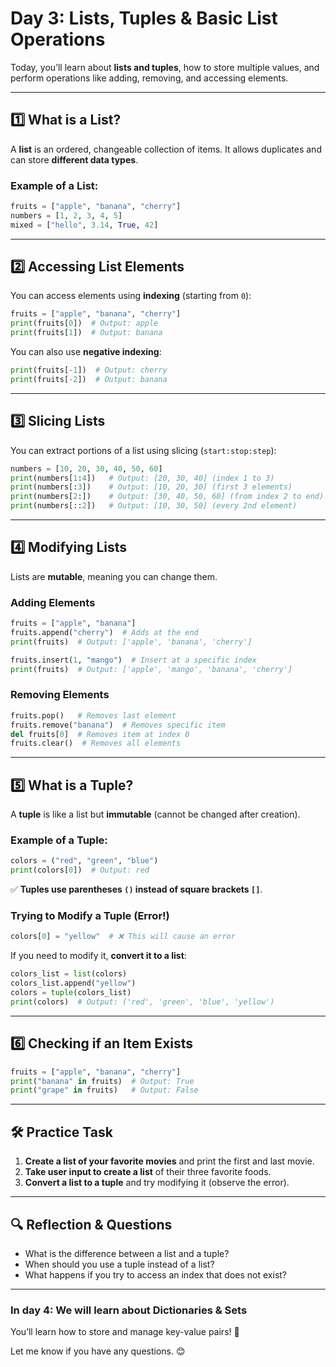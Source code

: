 # **Day 3: Lists, Tuples & Basic List Operations**  

Today, you’ll learn about **lists and tuples**, how to store multiple values, and perform operations like adding, removing, and accessing elements.  

---

## **1️⃣ What is a List?**  
A **list** is an ordered, changeable collection of items. It allows duplicates and can store **different data types**.  

### **Example of a List:**  
```python
fruits = ["apple", "banana", "cherry"]
numbers = [1, 2, 3, 4, 5]
mixed = ["hello", 3.14, True, 42]
```

---

## **2️⃣ Accessing List Elements**
You can access elements using **indexing** (starting from `0`):
```python
fruits = ["apple", "banana", "cherry"]
print(fruits[0])  # Output: apple
print(fruits[1])  # Output: banana
```

You can also use **negative indexing**:
```python
print(fruits[-1])  # Output: cherry
print(fruits[-2])  # Output: banana
```

---

## **3️⃣ Slicing Lists**  
You can extract portions of a list using slicing (`start:stop:step`):
```python
numbers = [10, 20, 30, 40, 50, 60]
print(numbers[1:4])   # Output: [20, 30, 40] (index 1 to 3)
print(numbers[:3])    # Output: [10, 20, 30] (first 3 elements)
print(numbers[2:])    # Output: [30, 40, 50, 60] (from index 2 to end)
print(numbers[::2])   # Output: [10, 30, 50] (every 2nd element)
```

---

## **4️⃣ Modifying Lists**
Lists are **mutable**, meaning you can change them.  

### **Adding Elements**
```python
fruits = ["apple", "banana"]
fruits.append("cherry")  # Adds at the end
print(fruits)  # Output: ['apple', 'banana', 'cherry']

fruits.insert(1, "mango")  # Insert at a specific index
print(fruits)  # Output: ['apple', 'mango', 'banana', 'cherry']
```

### **Removing Elements**
```python
fruits.pop()   # Removes last element
fruits.remove("banana")  # Removes specific item
del fruits[0]  # Removes item at index 0
fruits.clear()  # Removes all elements
```

---

## **5️⃣ What is a Tuple?**
A **tuple** is like a list but **immutable** (cannot be changed after creation).  

### **Example of a Tuple:**  
```python
colors = ("red", "green", "blue")
print(colors[0])  # Output: red
```
✅ **Tuples use parentheses `()` instead of square brackets `[]`**.  

### **Trying to Modify a Tuple (Error!)**
```python
colors[0] = "yellow"  # ❌ This will cause an error
```

If you need to modify it, **convert it to a list**:
```python
colors_list = list(colors)
colors_list.append("yellow")
colors = tuple(colors_list)
print(colors)  # Output: ('red', 'green', 'blue', 'yellow')
```

---

## **6️⃣ Checking if an Item Exists**
```python
fruits = ["apple", "banana", "cherry"]
print("banana" in fruits)  # Output: True
print("grape" in fruits)   # Output: False
```

---

## **🛠️ Practice Task**
1. **Create a list of your favorite movies** and print the first and last movie.  
2. **Take user input to create a list** of their three favorite foods.  
3. **Convert a list to a tuple** and try modifying it (observe the error).  

---

## **🔍 Reflection & Questions**
- What is the difference between a list and a tuple?  
- When should you use a tuple instead of a list?  
- What happens if you try to access an index that does not exist?  

---

### **In day 4: We will learn about Dictionaries & Sets**  
You’ll learn how to store and manage key-value pairs! 🚀  

Let me know if you have any questions. 😊
